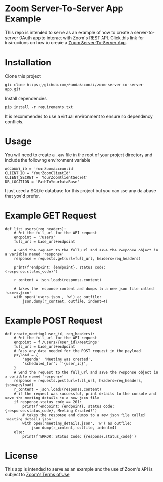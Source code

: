# Zoom Server-To-Server App Example

This repo is intended to serve as an example of how to create a server-to-server OAuth app to interact with Zoom's REST API. Click this link for instructions on how to create a [Zoom Server-To-Server App](https://developers.zoom.us/docs/internal-apps/). 

# Installation

Clone this project 

```
git clone https://github.com/PandaBacon21/zoom-server-to-server-app.git
```

Install dependencies

```
pip install -r requirements.txt
```

It is recommended to use a virtual environment to ensure no dependency conflicts. 

# Usage

You will need to create a ```.env``` file in the root of your project directory and include the following environment variable

```
ACCOUNT_ID = 'YourZoomAccountId'
CLIENT_ID = 'YourZoomClientId'
CLIENT_SECRET = 'YourZoomClientSecret'
DB_LOCATION = 'PathToYourDataBase'
```
I just used a SQLite database for this project but you can use any database that you'd prefer.

# Example GET Request

```
def list_users(req_headers):
    # Set the full_url for the API request
    endpoint = '/users'
    full_url = base_url+endpoint

    # Send the request to the full_url and save the response object in a variable named 'response'
    response = requests.get(url=full_url, headers=req_headers)
    
    print(f'endpoint: {endpoint}, status code: {response.status_code}')
    
    r_content = json.loads(response.content)

    # takes the response content and dumps to a new json file called 'users.json'
    with open('users.json', 'w') as outfile: 
        json.dump(r_content, outfile, indent=4)

```

# Example POST Request 

```
def create_meeting(user_id, req_headers):
    # Set the full_url for the API request
    endpoint = f'/users/{user_id}/meetings'
    full_url = base_url+endpoint
    # Pass any data needed for the POST request in the payload
    payload = {
        'agenda': 'Meeting was created',
        'scheduled_for': f'{user_id}',
    }
    # Send the request to the full_url and save the response object in a variable named 'response'
    response = requests.post(url=full_url, headers=req_headers, json=payload)
    r_content = json.loads(response.content)
    # if the request was successful, print details to the console and save the meeting details to a new json file
    if response.status_code == 201:
        print(f'endpoint: {endpoint}, status code: {response.status_code}, Meeting Created!')
        # takes the response and dumps to a new json file called 'meeting_details.json'
        with open('meeting_details.json', 'w') as outfile:
            json.dump(r_content, outfile, indent=4)
    else: 
        print(f'ERROR: Status Code: {response.status_code}')
```



# License

This app is intended to serve as an example and the use of Zoom's API is subject to [Zoom's Terms of Use]()
